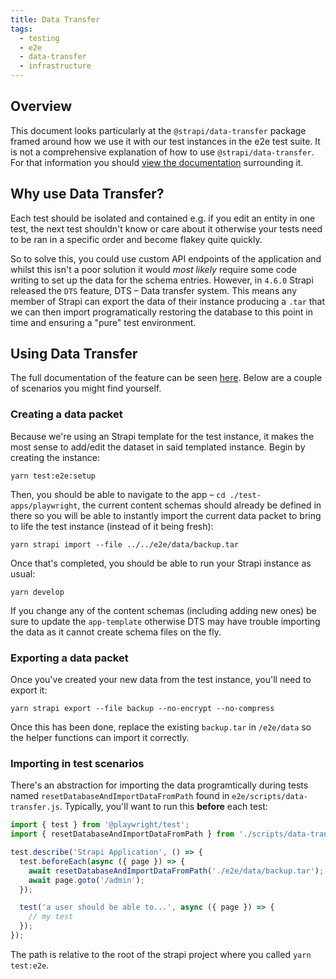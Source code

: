 ```yaml
---
title: Data Transfer
tags:
  - testing
  - e2e
  - data-transfer
  - infrastructure
---
```


## Overview

This document looks particularly at the `@strapi/data-transfer` package framed around how we use it with our test instances in the e2e test suite. It is not a comprehensive explanation of how to use `@strapi/data-transfer`. For that information you should [view the documentation](https://docs.strapi.io/developer-docs/latest/developer-resources/data-management.html) surrounding it.

## Why use Data Transfer?

Each test should be isolated and contained e.g. if you edit an entity in one test, the next test shouldn't know or care about it otherwise your tests need to be ran in a specific order and become flakey quite quickly.

So to solve this, you could use custom API endpoints of the application and whilst this isn't a poor solution it would _most likely_ require some code writing to set up the data for the schema entries. However, in `4.6.0` Strapi released the `DTS` feature, DTS – Data transfer system. This means any member of Strapi can export the data of their instance producing a `.tar` that we can then import programatically restoring the database to this point in time and ensuring a "pure" test environment.

## Using Data Transfer

The full documentation of the feature can be seen [here](https://docs.strapi.io/developer-docs/latest/developer-resources/data-management.html). Below are a couple of scenarios you might find yourself.

### Creating a data packet

Because we're using an Strapi template for the test instance, it makes the most sense to add/edit the dataset in said templated instance. Begin by creating the instance:

```shell
yarn test:e2e:setup
```

Then, you should be able to navigate to the app – `cd ./test-apps/playwright`, the current content schemas should already be defined in there so you will be able to instantly import the current data packet to bring to life the test instance (instead of it being fresh):

```shell
yarn strapi import --file ../../e2e/data/backup.tar
```

Once that's completed, you should be able to run your Strapi instance as usual:

```shell
yarn develop
```

If you change any of the content schemas (including adding new ones) be sure to update the `app-template` otherwise DTS may have trouble importing the data as it cannot create schema files on the fly.

### Exporting a data packet

Once you've created your new data from the test instance, you'll need to export it:

```shell
yarn strapi export --file backup --no-encrypt --no-compress
```

Once this has been done, replace the existing `backup.tar` in `/e2e/data` so the helper functions can import it correctly.

### Importing in test scenarios

There's an abstraction for importing the data programtically during tests named `resetDatabaseAndImportDataFromPath` found in `e2e/scripts/data-transfer.js`. Typically, you'll want to run this **before** each test:

```ts {2,5-8}
import { test } from '@playwright/test';
import { resetDatabaseAndImportDataFromPath } from './scripts/data-transfer';

test.describe('Strapi Application', () => {
  test.beforeEach(async ({ page }) => {
    await resetDatabaseAndImportDataFromPath('./e2e/data/backup.tar');
    await page.goto('/admin');
  });

  test('a user should be able to...', async ({ page }) => {
    // my test
  });
});
```

The path is relative to the root of the strapi project where you called `yarn test:e2e`.
